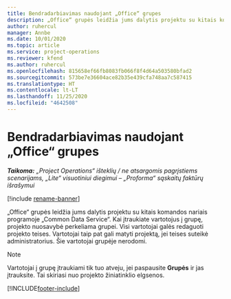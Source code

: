 ```yaml
---
title: Bendradarbiavimas naudojant „Office“ grupes
description: „Office“ grupės leidžia jums dalytis projektu su kitais komandos nariais programoje „Common Data Service“.
author: ruhercul
manager: Annbe
ms.date: 10/01/2020
ms.topic: article
ms.service: project-operations
ms.reviewer: kfend
ms.author: ruhercul
ms.openlocfilehash: 815658ef66fb8083fb066f8f4d64a503580bfad2
ms.sourcegitcommit: 573be7e36604ace82b35e439cfa748aa7c587415
ms.translationtype: HT
ms.contentlocale: lt-LT
ms.lasthandoff: 11/25/2020
ms.locfileid: "4642508"
---
```

# <a name="collaboration-with-office-groups"></a>Bendradarbiavimas naudojant „Office“ grupes

_**Taikoma:** „Project Operations“ išteklių / ne atsargomis pagrįstiems scenarijams, „Lite“ visuotiniui diegimui – „Proforma“ sąskaitų faktūrų išrašymui_

[!include [rename-banner](~/includes/cc-data-platform-banner.md)]

„Office“ grupės leidžia jums dalytis projektu su kitais komandos nariais programoje „Common Data Service“. Kai įtraukiate vartotojus į grupę, projekto nuosavybė perkeliama grupei. Visi vartotojai galės redaguoti projekto teises. Vartotojai taip pat gali matyti projektą, jei teises suteikė administratorius. Šie vartotojai grupėje nerodomi.

> [!NOTE] 
> Vartotojai į grupę įtraukiami tik tuo atveju, jei paspausite **Grupės** ir jas įtrauksite. Tai skiriasi nuo projekto žiniatinklio elgsenos. 



[!INCLUDE[footer-include](../includes/footer-banner.md)]